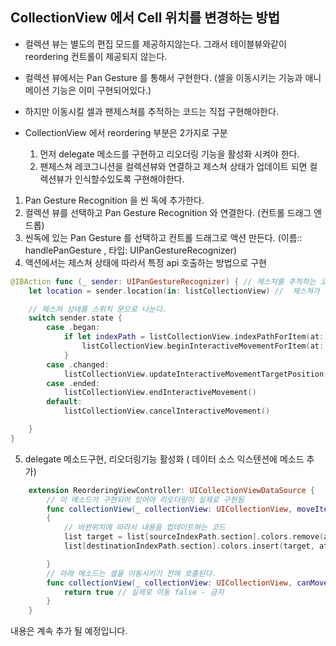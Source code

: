 ## CollectionView 에서 Cell 위치를 변경하는 방법

- 컬렉션 뷰는 별도의 편집 모드를 제공하지않는다. 그래서 테이블뷰와같이 reordering 컨트롤이 제공되지 않는다.
- 컬렉션 뷰에서는 Pan Gesture 를 통해서 구현한다. (셀을 이동시키는 기능과 애니메이션 기능은 이미 구현되어있다.)

- 하지만 이동시킬 셀과 팬제스쳐를 추적하는 코드는 직접 구현해야한다.
- CollectionView 에서 reordering 부분은 2가지로 구분
  1.  먼저 delegate 메소드를 구현하고 리오더링 기능을 활성화 시켜야 한다.
  2.  팬제스쳐 레코그니션을 컬렉션뷰와 연결하고 제스쳐 상태가 업데이트 되면 컬렉션뷰가 인식할수있도록 구현해야한다.

1. Pan Gesture Recognition 을 씬 독에 추가한다.
2. 컬렉션 뷰를 선택하고 Pan Gesture Recognition 와 연결한다. (컨트롤 드래그 앤 드롭)
3. 씬독에 있는 Pan Gesture 를 선택하고 컨트롤 드래그로 액션 만든다. (이름:: handlePanGesture , 타입: UIPanGestureRecognizer)
4. 액션에서는 제스쳐 상태에 따라서 특정 api 호출하는 방법으로 구현

```swift
@IBAction func (_ sender: UIPanGestureRecognizer) { // 제스처를 추적하는 코드
	let location = sender.location(in: listCollectionView) //  제스쳐가 발생된 위치를 상수에 저장

	// 제스쳐 상태를 스위치 문으로 나눈다.
	switch sender.state {
		case .began:
			if let indexPath = listCollectionView.indexPathForItem(at: location){
				listCollectionView.beginInteractiveMovementForItem(at: indexPath)
			}
		case .changed:
			listCollectionView.updateInteractiveMovementTargetPosition(location)
		case .ended:
			listCollectionView.endInteractiveMovement()
		default:
			listCollectionView.cancelInteractiveMovement()

	}
}
```

5. delegate 메소드구현, 리오더링기능 활성화 ( 데이터 소스 익스텐션에 메소드 추가)

```swift
	extension ReorderingViewController: UICollectionViewDataSource {
		// 이 메소드가 구현되어 있어야 리오더링이 실제로 구현됨
		func collectionView(_ collectionView: UICollectionView, moveItenAtsourceIndexPath: IndexPath, to destinationIndexPath: IndexPath)
		{
			// 바뀐위치에 따라서 내용을 업데이트하는 코드
			list target = list[sourceIndexPath.section].colors.remove(at: sourceIndexPath.item)
			list[destinationIndexPath.section].colors.insert(target, at: destinationIndexPath.item)

		}
		// 아래 메소드는 셀을 이동시키기 전에 호출된다.
		func collectionView(_ collectionView: UICollectionView, canMoveItemAt indexPath: IndexPath) -> Bool {
			return true // 실제로 이동 false - 금지
		}
	}
```

내용은 계속 추가 될 예정입니다.
